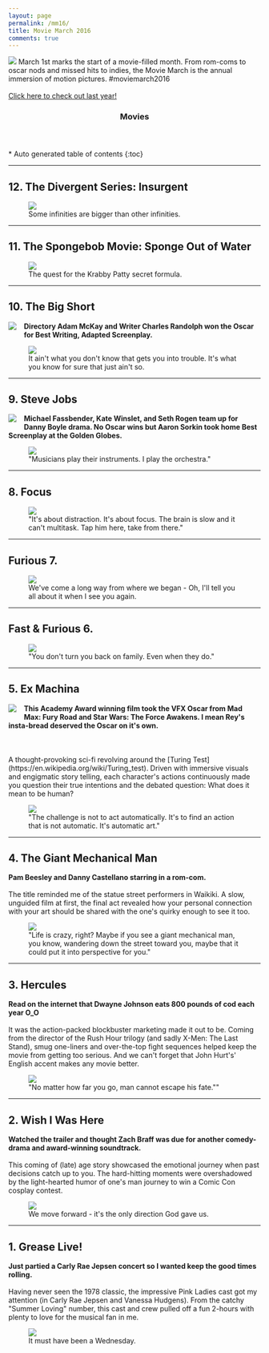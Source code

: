 ```yaml
---
layout: page
permalink: /mm16/
title: Movie March 2016
comments: true
---
```

<img src="/images/moviemarch2016/movie-march-2016-2.jpg">
March 1st marks the start of a movie-filled month. From rom-coms to oscar nods and missed hits to indies, the Movie March is the annual immersion of motion pictures. #moviemarch2016
<br><br>
<a href="/movie-march-2015">Click here to check out last year!</a> 

<section id="table-of-contents" class="toc">
  <header>
    <h3>Movies</h3>
  </header>
<div id="drawer" markdown="1">
*  Auto generated table of contents
{:toc}
</div>
</section><!-- /#table-of-contents -->


---

## 12. The Divergent Series: Insurgent
<figure>
<img src="/images/moviemarch2016/12-insurgent.jpg">
<figcaption>Some infinities are bigger than other infinities.
</figcaption>
</figure>


---

## 11. The Spongebob Movie: Sponge Out of Water
<figure>
<img src="/images/moviemarch2016/11-spongebob.jpg">
<figcaption>The quest for the Krabby Patty secret formula.
</figcaption>
</figure>

---

## 10. The Big Short
<div>
	<div><img style="float: left; margin: 0px 15px 15px 0px;"  src="/images/moviemarch2016/oscar.png"></div>
	<div><b>Directory Adam McKay and Writer Charles Randolph won the Oscar for Best Writing, Adapted Screenplay.</b></div>
</div>
<figure>
<img src="/images/moviemarch2016/10-thebigshort.jpg">
<figcaption>It ain't what you don't know that gets you into trouble. It's what you know for sure that just ain't so.
</figcaption>
</figure>


---

## 9. Steve Jobs
<div>
	<div><img style="float: left; margin: 0px 15px 15px 0px;"  src="/images/moviemarch2016/goldenglobe.jpg"></div>
	<div><b>Michael Fassbender, Kate Winslet, and Seth Rogen team up for Danny Boyle drama. No Oscar wins but Aaron Sorkin took home Best Screenplay at the Golden Globes.</b></div>
</div>
<figure>
<img src="/images/moviemarch2016/9-stevejobs.jpg">
<figcaption>"Musicians play their instruments. I play the orchestra."
</figcaption>
</figure>


---

## 8. Focus
<figure>
<img src="/images/moviemarch2016/8-focus.jpg">
<figcaption>"It's about distraction. It's about focus. The brain is slow and it can't multitask. Tap him here, take from there."
</figcaption>
</figure>

---


## Furious 7.
<figure>
<img src="/images/moviemarch2016/7-furious7.jpg">
<figcaption>We've come a long way from where we began - Oh, I'll tell you all about it when I see you again.
</figcaption>
</figure>


---


## Fast & Furious 6.
<figure>
<img src="/images/moviemarch2016/6-fast&furious6.jpg">
<figcaption>"You don't turn you back on family. Even when they do."
</figcaption>
</figure>

---


## 5. Ex Machina 
<div>
	<div><img style="float: left; margin: 0px 15px 15px 0px;"  src="/images/moviemarch2016/oscar.png"></div>
	<div><b>This Academy Award winning film took the VFX Oscar from Mad Max: Fury Road and Star Wars: The Force Awakens. I mean Rey's insta-bread deserved the Oscar on it's own.</b></div>
</div>
<br><br><br>
A thought-provoking sci-fi revolving around the [Turing Test](https://en.wikipedia.org/wiki/Turing_test). Driven with immersive visuals and engigmatic story telling, each character's actions continuously made you question their true intentions and the debated question: What does it mean to be human?
<figure>
<img src="/images/moviemarch2016/5-exmachina.jpg">
<figcaption>"The challenge is not to act automatically. It's to find an action that is not automatic. It's automatic art."
</figcaption>
</figure>

---

## 4. The Giant Mechanical Man
**Pam Beesley and Danny Castellano starring in a rom-com.**<br><br>
The title reminded me of the statue street performers in Waikiki. A slow, unguided film at first, the final act revealed how your personal connection with your art should be shared with the one's quirky enough to see it too.
<figure>
<img src="/images/moviemarch2016/4-thegiantmechanicalman.jpg">
<figcaption>"Life is crazy, right? Maybe if you see a giant mechanical man, you know, wandering down the street toward you, maybe that it could put it into perspective for you."
</figcaption>
</figure>

---

## 3. Hercules
**Read on the internet that Dwayne Johnson eats 800 pounds of cod each year O_O**<br><br>
It was the action-packed blockbuster marketing made it out to be. Coming from the director of the Rush Hour trilogy (and sadly X-Men: The Last Stand), smug one-liners and over-the-top fight sequences helped keep the movie from getting too serious. And we can't forget that John Hurt's' English accent makes any movie better.
<figure>
<img src="/images/moviemarch2016/3-hercules.jpg">
<figcaption>"No matter how far you go, man cannot escape his fate.""
</figcaption>
</figure>

---

## 2. Wish I Was Here
**Watched the trailer and thought Zach Braff was due for another comedy-drama and award-winning soundtrack.**<br><br>
This coming of (late) age story showcased the emotional journey when past decisions catch up to you. The hard-hitting moments were overshadowed by the light-hearted humor of one's man journey to win a Comic Con cosplay contest.
<figure>
<img src="/images/moviemarch2016/2-wishiwashere.jpg">
<figcaption>We move forward - it's the only direction God gave us.
</figcaption>
</figure>



---

## 1. Grease Live!
**Just partied a Carly Rae Jepsen concert so I wanted keep the good times rolling.**<br><br>
Having never seen the 1978 classic, the impressive Pink Ladies cast got my attention (in Carly Rae Jepsen and Vanessa Hudgens). From the catchy "Summer Loving" number, this cast and crew pulled off a fun 2-hours with plenty to love for the musical fan in me.
<figure>
<img src="/images/moviemarch2016/1-greaselive.jpg">
<figcaption>It must have been a Wednesday.
</figcaption>
</figure>


